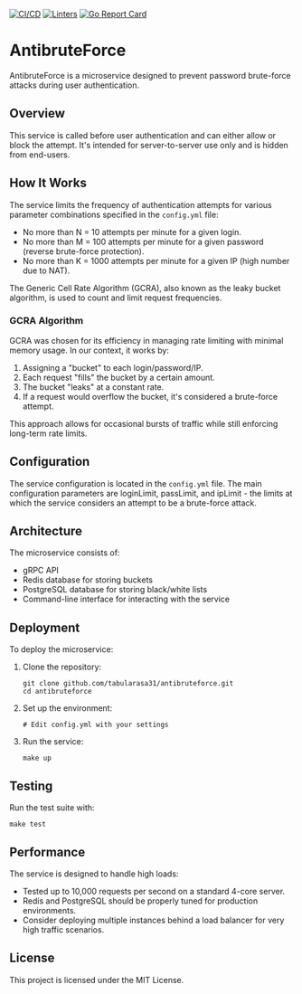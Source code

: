 [![CI/CD](https://github.com/tabularasa31/antibruteforce/actions/workflows/main.yml/badge.svg)](https://github.com/tabularasa31/antibruteforce/actions/workflows/main.yml)   [![Linters](https://github.com/tabularasa31/antibruteforce/actions/workflows/golangci-lint.yml/badge.svg)](https://github.com/tabularasa31/antibruteforce/actions/workflows/golangci-lint.yml)    [![Go Report Card](https://goreportcard.com/badge/github.com/tabularasa31/antibruteforce)](https://goreportcard.com/report/github.com/tabularasa31/antibruteforce)

# AntibruteForce

AntibruteForce is a microservice designed to prevent password brute-force attacks during user authentication.

## Overview

This service is called before user authentication and can either allow or block the attempt. It's intended for server-to-server use only and is hidden from end-users.

## How It Works

The service limits the frequency of authentication attempts for various parameter combinations specified in the `config.yml` file:

- No more than N = 10 attempts per minute for a given login.
- No more than M = 100 attempts per minute for a given password (reverse brute-force protection).
- No more than K = 1000 attempts per minute for a given IP (high number due to NAT).

The Generic Cell Rate Algorithm (GCRA), also known as the leaky bucket algorithm, is used to count and limit request frequencies. 

### GCRA Algorithm

GCRA was chosen for its efficiency in managing rate limiting with minimal memory usage. In our context, it works by:

1. Assigning a "bucket" to each login/password/IP.
2. Each request "fills" the bucket by a certain amount.
3. The bucket "leaks" at a constant rate.
4. If a request would overflow the bucket, it's considered a brute-force attempt.

This approach allows for occasional bursts of traffic while still enforcing long-term rate limits.


## Configuration

The service configuration is located in the `config.yml` file. The main configuration parameters are loginLimit, passLimit, and ipLimit - the limits at which the service considers an attempt to be a brute-force attack.

## Architecture

The microservice consists of:
- gRPC API
- Redis database for storing buckets
- PostgreSQL database for storing black/white lists
- Command-line interface for interacting with the service

## Deployment

To deploy the microservice:

1. Clone the repository:
   ```
   git clone github.com/tabularasa31/antibruteforce.git
   cd antibruteforce
   ```

2. Set up the environment:
   ```
   # Edit config.yml with your settings
   ```

3. Run the service:
   ```
   make up
   ```

## Testing

Run the test suite with:
```
make test
```

## Performance

The service is designed to handle high loads:
- Tested up to 10,000 requests per second on a standard 4-core server.
- Redis and PostgreSQL should be properly tuned for production environments.
- Consider deploying multiple instances behind a load balancer for very high traffic scenarios.

## License

This project is licensed under the MIT License.
